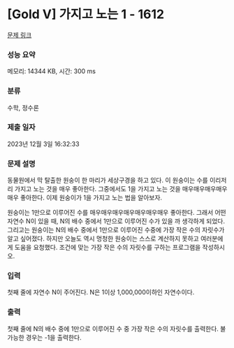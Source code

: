 # [Gold V] 가지고 노는 1 - 1612 

[문제 링크](https://www.acmicpc.net/problem/1612) 

### 성능 요약

메모리: 14344 KB, 시간: 300 ms

### 분류

수학, 정수론

### 제출 일자

2023년 12월 3일 16:32:33

### 문제 설명

<p>동물원에서 막 탈출한 원숭이 한 마리가 세상구경을 하고 있다. 이 원숭이는 수를 이리저리 가지고 노는 것을 매우 좋아한다. 그중에서도 1을 가지고 노는 것을 매우매우매우매우매우 좋아한다. 이제 원숭이가 1을 가지고 노는 법을 알아보자.</p>

<p>원숭이는 1만으로 이루어진 수를 매우매우매우매우매우매우매우 좋아한다. 그래서 어떤 자연수 N이 있을 때, N의 배수 중에서 1만으로 이루어진 수가 있을 까 생각하게 되었다. 그리고는 원숭이는 N의 배수 중에서 1만으로 이루어진 수중에 가장 작은 수의 자릿수가 알고 싶어졌다. 하지만 오늘도 역시 멍청한 원숭이는 스스로 계산하지 못하고 여러분에게 도움을 요청했다. 조건에 맞는 가장 작은 수의 자릿수를 구하는 프로그램을 작성하시오.</p>

### 입력 

 <p>첫째 줄에 자연수 N이 주어진다. N은 1이상 1,000,000이하인 자연수이다.</p>

### 출력 

 <p>첫째 줄에 N의 배수 중에 1만으로 이루어진 수 중 가장 작은 수의 자릿수를 출력한다. 불가능한 경우는 -1을 출력한다.</p>

